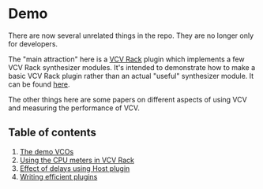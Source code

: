 # Demo

There are now several unrelated things in the repo. They are no longer only for developers.

The "main attraction" here is a [VCV Rack](https://vcvrack.com) plugin which implements a few VCV Rack synthesizer modules. It's intended to demonstrate how to make a basic VCV Rack plugin rather than an actual "useful" synthesizer module. It can be found [here](./demo-readme.md).

The other things here are some papers on different aspects of using VCV and measuring the performance of VCV.

## Table of contents

1. [The demo VCOs](./demo-readme.md)
2. [Using the CPU meters in VCV Rack](./docs/cpu-meters.md)
3. [Effect of delays using Host plugin](./docs-host-delay.md)
4. [Writing efficient plugins](./docs/efficient-plugins.md)

